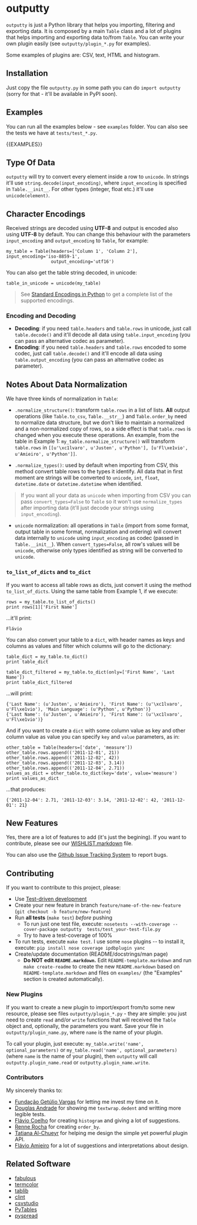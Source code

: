 outputty
========

`outputty` is just a Python library that helps you importing, filtering and
exporting data. It is composed by a main `Table` class and a lot of plugins
that helps importing and exporting data to/from `Table`. You can write your own
plugin easily (see `outputty/plugin_*.py` for examples).

Some examples of plugins are: CSV, text, HTML and histogram.

Installation
------------

Just copy the file `outputty.py` in some path you can do `import outputty`
(sorry for that - it'll be available in PyPI soon).


Examples
--------

You can run all the examples below - see `examples` folder. You can also see
the tests we have at `tests/test_*.py`.

{{EXAMPLES}}

Type Of Data
------------

`outputty` will try to convert every element inside a row to `unicode`. In
strings it'll use `string.decode(input_encoding)`, where `input_encoding` is
specified in `Table.__init__`. For other types (integer, float etc.) it'll use
`unicode(element)`.


Character Encodings
-------------------

Received strings are decoded using __UTF-8__ and output is encoded also using
__UTF-8__ by default. You can change this behaviour with the parameters
`input_encoding` and `output_encoding` to `Table`, for example:

    my_table = Table(headers=['Column 1', 'Column 2'], input_encoding='iso-8859-1',
                     output_encoding='utf16')

You can also get the table string decoded, in unicode:

    table_in_unicode = unicode(my_table)

> See [Standard Encodings in
> Python](http://docs.python.org/library/codecs.html#standard-encodings) to get a
> complete list of the supported encodings.


### Encoding and Decoding

- __Decoding__: if you need `table.headers` and `table.rows` in unicode,
  just call `table.decode()` and it'll decode all data using
  `table.input_encoding` (you can pass an alternative codec as parameter).
- __Encoding__: if you need `table.headers` and `table.rows` encoded to some
  codec, just call `table.decode()` and it'll encode all data using
  `table.output_encoding` (you can pass an alternative codec as parameter).


Notes About Data Normalization
------------------------------

We have three kinds of normalization in `Table`:

- `.normalize_structure()`: transform `table.rows` in a list of lists. __All__
  output operations (like `Table.to_csv`, `Table.__str__`) and `Table.order_by`
  need to normalize data structure, but we don't like to maintain a normalized
  and a non-normalized copy of rows, so a side effect is that `table.rows` is
  changed when you execute these operations.
  An example, from the table in Example 1: `my_table.normalize_structure()`
  will transform `table.rows` in `[[u'\xc1lvaro', u'Justen', u'Python'],
  [u'Fl\xe1vio', u'Amieiro', u'Python']]`.

- `.normalize_types()`: used by default when importing from CSV, this method
  convert table rows to the types it identify. All data that in first moment
  are strings will be converted to `unicode`, `int`, `float`, `datetime.date`
  or `datetime.datetime` when identified.

> If you want all your data as `unicode` when importing from CSV you can pass
> `convert_types=False` to `Table` so it won't use `normalize_types` after
> importing data (it'll just decode your strings using `input_encoding`).

- `unicode` normalization: all operations in `Table` (import from some format,
  output table in some format, normalization and ordering) will convert data
  internally to `unicode` using `input_encoding` as codec (passed in
  `Table.__init__`). When `convert_types=False`, all row's values will be
  `unicode`, otherwise only types identified as string will be converted to
  `unicode`.


### `to_list_of_dicts` and `to_dict`

If you want to access all table rows as dicts, just convert it using the
method `to_list_of_dicts`. Using the same table from Example 1, if we execute:

    rows = my_table.to_list_of_dicts()
    print rows[1]['First Name']

...it'll print:

    Flávio

You can also convert your table to a `dict`, with header names as keys and
columns as values and filter which columns will go to the dictionary:

    table_dict = my_table.to_dict()
    print table_dict

    table_dict_filtered = my_table.to_dict(only=['First Name', 'Last Name'])
    print table_dict_filtered

...will print:

    {'Last Name': (u'Justen', u'Amieiro'), 'First Name': (u'\xc1lvaro', u'Fl\xe1vio'), 'Main Language': (u'Python', u'Python')}
    {'Last Name': (u'Justen', u'Amieiro'), 'First Name': (u'\xc1lvaro', u'Fl\xe1vio')}

And if you want to create a `dict` with some column value as key and other
column value as value you can specify `key` and `value` parameters, as in:

    other_table = Table(headers=['date', 'measure'])
    other_table.rows.append(('2011-12-01', 21))
    other_table.rows.append(('2011-12-02', 42))
    other_table.rows.append(('2011-12-03', 3.14))
    other_table.rows.append(('2011-12-04', 2.71))
    values_as_dict = other_table.to_dict(key='date', value='measure')
    print values_as_dict

...that produces:

    {'2011-12-04': 2.71, '2011-12-03': 3.14, '2011-12-02': 42, '2011-12-01': 21}


New Features
------------

Yes, there are a lot of features to add (it's just the begining). If you
want to contribute, please see our
[WISHLIST.markdown](https://github.com/turicas/outputty/blob/master/WISHLIST.markdown)
file.

You can also use the [Github Issue Tracking
System](https://github.com/turicas/outputty/issues) to report bugs.


Contributing
------------

If you want to contribute to this project, please:

- Use [Test-driven
  development](http://en.wikipedia.org/wiki/Test-driven_development)
- Create your new feature in branch `feature/name-of-the-new-feature`
  (`git checkout -b feature/new-feature`)
- Run __all tests__ (`make test`) _before_ pushing
  - To run just one test file, execute: `nosetests --with-coverage --cover-package outputty  tests/test_your-test-file.py`
  - Try to have a test-coverage of 100%
- To run tests, execute `make test`. I use some `nose` plugins -- to install
  it, execute: `pip install nose coverage ipdbplugin yanc`
- Create/update documentation (README/docstrings/man page)
  - __Do NOT edit `README.markdown`.__ Edit `README-template.markdown` and run
  `make create-readme` to create the new `README.markdown` based on
  `README-template.markdown` and files on `examples/` (the "Examples" section
  is created automatically).


### New Plugins

If you want to create a new plugin to import/export from/to some new
resource, please see files `outputty/plugin_*.py` - they are simple: you just
need to create `read` and/or `write` functions that will received the `Table`
object and, optionally, the parameters you want. Save your file in
`outputty/plugin_name.py`, where `name` is the name of your plugin.

To call your plugin, just execute: `my_table.write('name', optional_parameters)`
or `my_table.read('name', optional_parameters)` (where `name` is the name of
your plugin), then `outputty` will call `outputty.plugin_name.read` or
`outputty.plugin_name.write`.

### Contributors

My sincerely thanks to:

- [Fundação Getúlio Vargas](http://www.fgv.br/) for letting me invest my time
  on it.
- [Douglas Andrade](https://github.com/douglas) for showing me
  `textwrap.dedent` and writting more legible tests.
- [Flávio Coelho](https://github.com/fccoelho) for creating `histogram` and
  giving a lot of suggestions.
- [Renne Rocha](https://github.com/rennerocha) for creating `order_by`.
- [Tatiana Al-Chueyr](https://github.com/tatiana) for helping me design the
  simple yet powerful plugin API.
- [Flávio Amieiro](https://github.com/flavioamieiro) for a lot of suggestions
  and interpretations about design.


Related Software
----------------

- [fabulous](http://lobstertech.com/fabulous.html)
- [termcolor](http://pypi.python.org/pypi/termcolor)
- [tablib](https://github.com/kennethreitz/tablib)
- [clint](https://github.com/kennethreitz/clint)
- [csvstudio](http://code.google.com/p/csvstudio/)
- [PyTables](http://www.pytables.org/)
- [pyspread](http://manns.github.com/pyspread/)
